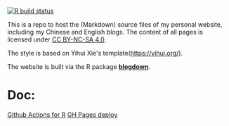 <!-- badges: start -->
[![R build status](https://github.com/DSqiansun/blog/workflows/R-CMD-check/badge.svg)](https://github.com/DSqiansun/blog/actions)
<!-- badges: end -->
This is a repo to host the (Markdown) source files of my personal website, including my Chinese and English blogs. The content of all pages is licensed under [CC BY-NC-SA 4.0](http://creativecommons.org/licenses/by-nc-sa/4.0/).

The style is based on Yihui Xie's template(https://yihui.org/).

The website is built via the R package [**blogdown**](https://github.com/rstudio/blogdown).


# Doc:
[Github Actions for R](https://ropenscilabs.github.io/actions_sandbox/packageci.html)
[GH Pages deploy](https://github.com/marketplace/actions/gh-pages-deploy)